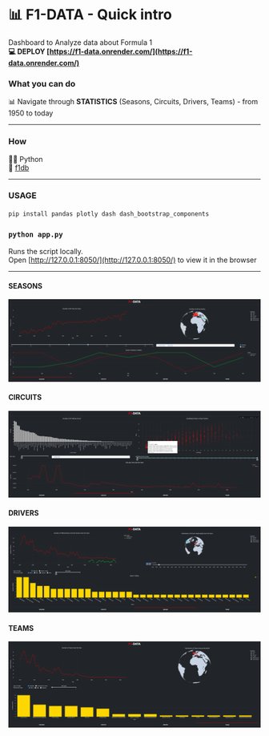 # 📊 F1-DATA - Quick intro
Dashboard to Analyze data about Formula 1 <br>
**💻 DEPLOY [https://f1-data.onrender.com/](https://f1-data.onrender.com/)** <br>

### What you can do
📊 Navigate through **STATISTICS** (Seasons, Circuits, Drivers, Teams) - from 1950 to today
<hr>

### How
🧑‍💻 Python <br>
📄 [f1db](https://github.com/f1db/f1db) 

<hr>

### USAGE
 `pip install pandas plotly dash dash_bootstrap_components`
### `python app.py`
Runs the script locally. <br>
Open [http://127.0.0.1:8050/](http://127.0.0.1:8050/) to view it in the browser

<hr>

#### SEASONS

![Seasons](./assets/images/seasons.PNG)

#### CIRCUITS

![Circuits](./assets/images/circuits.PNG)

#### DRIVERS

![Drivers](./assets/images/drivers.PNG)

#### TEAMS

![Teams](./assets/images/teams.PNG)
